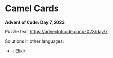 # Camel Cards

**Advent of Code: Day 7, 2023**

Puzzle text: <https://adventofcode.com/2023/day/7>

Solutions in other languages:

- [💧 Elixir](../../../elixir/lib/2023/07_camel_cards)
